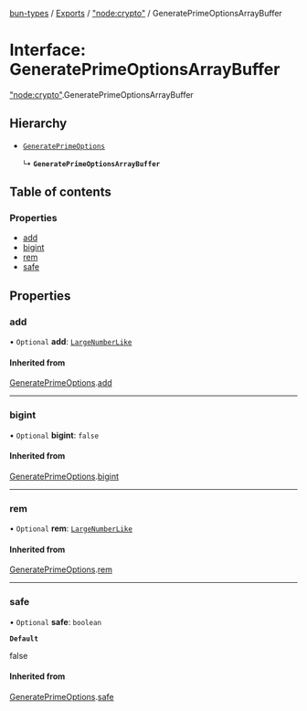 [bun-types](https://oven-sh.github.io/bun-types/README.md) / [Exports](https://oven-sh.github.io/bun-types/modules.md) / ["node:crypto"](https://oven-sh.github.io/bun-types/modules/node_crypto_.md) / GeneratePrimeOptionsArrayBuffer

# Interface: GeneratePrimeOptionsArrayBuffer

["node:crypto"](https://oven-sh.github.io/bun-types/modules/node_crypto_.md).GeneratePrimeOptionsArrayBuffer

## Hierarchy

- [`GeneratePrimeOptions`](https://oven-sh.github.io/bun-types/interfaces/crypto_.GeneratePrimeOptions.md)

  ↳ **`GeneratePrimeOptionsArrayBuffer`**

## Table of contents

### Properties

- [add](https://oven-sh.github.io/bun-types/interfaces/node_crypto_.GeneratePrimeOptionsArrayBuffer.md#add)
- [bigint](https://oven-sh.github.io/bun-types/interfaces/node_crypto_.GeneratePrimeOptionsArrayBuffer.md#bigint)
- [rem](https://oven-sh.github.io/bun-types/interfaces/node_crypto_.GeneratePrimeOptionsArrayBuffer.md#rem)
- [safe](https://oven-sh.github.io/bun-types/interfaces/node_crypto_.GeneratePrimeOptionsArrayBuffer.md#safe)

## Properties

### add

• `Optional` **add**: [`LargeNumberLike`](https://oven-sh.github.io/bun-types/modules/crypto_.md#largenumberlike)

#### Inherited from

[GeneratePrimeOptions](https://oven-sh.github.io/bun-types/interfaces/crypto_.GeneratePrimeOptions.md).[add](https://oven-sh.github.io/bun-types/interfaces/crypto_.GeneratePrimeOptions.md#add)

___

### bigint

• `Optional` **bigint**: ``false``

#### Inherited from

[GeneratePrimeOptions](https://oven-sh.github.io/bun-types/interfaces/crypto_.GeneratePrimeOptions.md).[bigint](https://oven-sh.github.io/bun-types/interfaces/crypto_.GeneratePrimeOptions.md#bigint)

___

### rem

• `Optional` **rem**: [`LargeNumberLike`](https://oven-sh.github.io/bun-types/modules/crypto_.md#largenumberlike)

#### Inherited from

[GeneratePrimeOptions](https://oven-sh.github.io/bun-types/interfaces/crypto_.GeneratePrimeOptions.md).[rem](https://oven-sh.github.io/bun-types/interfaces/crypto_.GeneratePrimeOptions.md#rem)

___

### safe

• `Optional` **safe**: `boolean`

**`Default`**

false

#### Inherited from

[GeneratePrimeOptions](https://oven-sh.github.io/bun-types/interfaces/crypto_.GeneratePrimeOptions.md).[safe](https://oven-sh.github.io/bun-types/interfaces/crypto_.GeneratePrimeOptions.md#safe)
